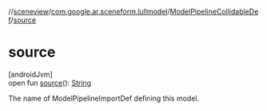 //[sceneview](../../../index.md)/[com.google.ar.sceneform.lullmodel](../index.md)/[ModelPipelineCollidableDef](index.md)/[source](source.md)

# source

[androidJvm]\
open fun [source](source.md)(): [String](https://developer.android.com/reference/kotlin/java/lang/String.html)

The name of ModelPipelineImportDef defining this model.
